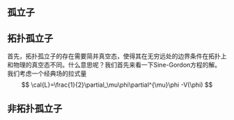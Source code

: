 ## 孤立子

## 拓扑孤立子
首先，拓扑孤立子的存在需要简并真空态，使得其在无穷远处的边界条件在拓扑上和物理的真空态不同。什么意思呢？我们首先来看一下Sine-Gordon方程的解。
我们考虑一个经典场的拉式量
$$
\cal{L}=\frac{1}{2}\partial_\mu\phi\partial^{\mu}\phi -V(\phi)
$$
## 非拓扑孤立子

<!--stackedit_data:
eyJoaXN0b3J5IjpbMjc1MDU5MzU2LC0xMzM1MjEwODQ5LDUwNT
g1ODI1OSwxOTkwMTY3NzQ5LC0zODg0MDk4MDIsLTM5MDY3MTU4
OF19
-->